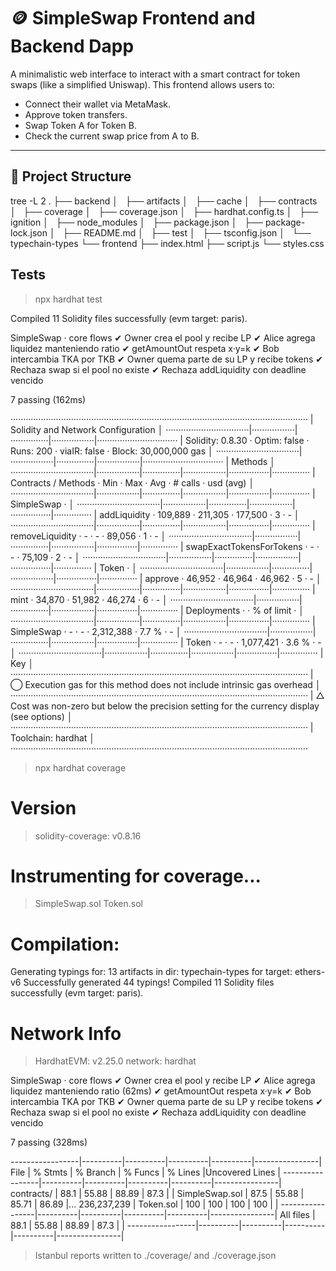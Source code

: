 # 🪙 SimpleSwap Frontend and Backend Dapp

A minimalistic web interface to interact with a smart contract for token swaps (like a simplified Uniswap). This frontend allows users to:

- Connect their wallet via MetaMask.
- Approve token transfers.
- Swap Token A for Token B.
- Check the current swap price from A to B.

---

## 📁 Project Structure
tree -L 2
.
├── backend
│   ├── artifacts
│   ├── cache
│   ├── contracts
│   ├── coverage
│   ├── coverage.json
│   ├── hardhat.config.ts
│   ├── ignition
│   ├── node_modules
│   ├── package.json
│   ├── package-lock.json
│   ├── README.md
│   ├── test
│   ├── tsconfig.json
│   └── typechain-types
└── frontend
    ├── index.html
    ├── script.js
    └── styles.css


## Tests
> npx hardhat test

Compiled 11 Solidity files successfully (evm target: paris).


  SimpleSwap · core flows
    ✔ Owner crea el pool y recibe LP
    ✔ Alice agrega liquidez manteniendo ratio
    ✔ getAmountOut respeta x·y=k
    ✔ Bob intercambia TKA por TKB
    ✔ Owner quema parte de su LP y recibe tokens
    ✔ Rechaza swap si el pool no existe
    ✔ Rechaza addLiquidity con deadline vencido


  7 passing (162ms)

······················································································································
|  Solidity and Network Configuration                                                                                │
·································|·················|···············|·················|································
|  Solidity: 0.8.30              ·  Optim: false   ·  Runs: 200    ·  viaIR: false   ·     Block: 30,000,000 gas     │
·································|·················|···············|·················|································
|  Methods                                                                                                           │
·································|·················|···············|·················|················|···············
|  Contracts / Methods           ·  Min            ·  Max          ·  Avg            ·  # calls       ·  usd (avg)   │
·································|·················|···············|·················|················|···············
|  SimpleSwap                    ·                                                                                   │
·································|·················|···············|·················|················|···············
|      addLiquidity              ·        109,889  ·      211,305  ·        177,500  ·             3  ·           -  │
·································|·················|···············|·················|················|···············
|      removeLiquidity           ·              -  ·            -  ·         89,056  ·             1  ·           -  │
·································|·················|···············|·················|················|···············
|      swapExactTokensForTokens  ·              -  ·            -  ·         75,109  ·             2  ·           -  │
·································|·················|···············|·················|················|···············
|  Token                         ·                                                                                   │
·································|·················|···············|·················|················|···············
|      approve                   ·         46,952  ·       46,964  ·         46,962  ·             5  ·           -  │
·································|·················|···············|·················|················|···············
|      mint                      ·         34,870  ·       51,982  ·         46,274  ·             6  ·           -  │
·································|·················|···············|·················|················|···············
|  Deployments                                     ·                                 ·  % of limit    ·              │
·································|·················|···············|·················|················|···············
|  SimpleSwap                    ·              -  ·            -  ·      2,312,388  ·         7.7 %  ·           -  │
·································|·················|···············|·················|················|···············
|  Token                         ·              -  ·            -  ·      1,077,421  ·         3.6 %  ·           -  │
·································|·················|···············|·················|················|···············
|  Key                                                                                                               │
······················································································································
|  ◯  Execution gas for this method does not include intrinsic gas overhead                                          │
······················································································································
|  △  Cost was non-zero but below the precision setting for the currency display (see options)                       │
······················································································································
|  Toolchain:  hardhat                                                                                               │
······················································································································

> npx hardhat coverage

Version
=======
> solidity-coverage: v0.8.16

Instrumenting for coverage...
=============================

> SimpleSwap.sol
> Token.sol

Compilation:
============

Generating typings for: 13 artifacts in dir: typechain-types for target: ethers-v6
Successfully generated 44 typings!
Compiled 11 Solidity files successfully (evm target: paris).

Network Info
============
> HardhatEVM: v2.25.0
> network:    hardhat



  SimpleSwap · core flows
    ✔ Owner crea el pool y recibe LP
    ✔ Alice agrega liquidez manteniendo ratio (62ms)
    ✔ getAmountOut respeta x·y=k
    ✔ Bob intercambia TKA por TKB
    ✔ Owner quema parte de su LP y recibe tokens
    ✔ Rechaza swap si el pool no existe
    ✔ Rechaza addLiquidity con deadline vencido


  7 passing (328ms)

-----------------|----------|----------|----------|----------|----------------|
File             |  % Stmts | % Branch |  % Funcs |  % Lines |Uncovered Lines |
-----------------|----------|----------|----------|----------|----------------|
 contracts/      |     88.1 |    55.88 |    88.89 |     87.3 |                |
  SimpleSwap.sol |     87.5 |    55.88 |    85.71 |    86.89 |... 236,237,239 |
  Token.sol      |      100 |      100 |      100 |      100 |                |
-----------------|----------|----------|----------|----------|----------------|
All files        |     88.1 |    55.88 |    88.89 |     87.3 |                |
-----------------|----------|----------|----------|----------|----------------|

> Istanbul reports written to ./coverage/ and ./coverage.json